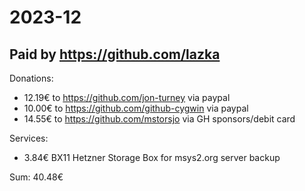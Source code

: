 # 2023-12

## Paid by https://github.com/lazka

Donations:

* 12.19€ to https://github.com/jon-turney via paypal
* 10.00€ to https://github.com/github-cygwin via paypal
* 14.55€ to https://github.com/mstorsjo via GH sponsors/debit card

Services:

* 3.84€ BX11 Hetzner Storage Box for msys2.org server backup

Sum: 40.48€
